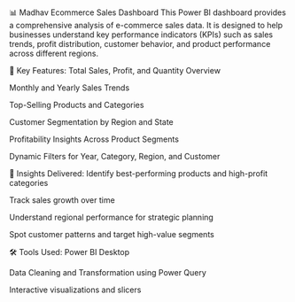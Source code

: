 📊 Madhav Ecommerce Sales Dashboard
This Power BI dashboard provides a comprehensive analysis of e-commerce sales data. It is designed to help businesses understand key performance indicators (KPIs) such as sales trends, profit distribution, customer behavior, and product performance across different regions.

🧩 Key Features:
Total Sales, Profit, and Quantity Overview

Monthly and Yearly Sales Trends

Top-Selling Products and Categories

Customer Segmentation by Region and State

Profitability Insights Across Product Segments

Dynamic Filters for Year, Category, Region, and Customer

🧠 Insights Delivered:
Identify best-performing products and high-profit categories

Track sales growth over time

Understand regional performance for strategic planning

Spot customer patterns and target high-value segments

🛠️ Tools Used:
Power BI Desktop

Data Cleaning and Transformation using Power Query

Interactive visualizations and slicers
